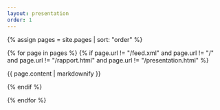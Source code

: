 ```yaml
---
layout: presentation
order: 1
---
```



{% assign pages = site.pages | sort: "order" %}

{% for page in pages %} {% if page.url != "/feed.xml" and page.url != "/" and page.url != "/rapport.html" and page.url != "/presentation.html" %}

{{ page.content | markdownify }}

{% endif %}

{% endfor %}
 